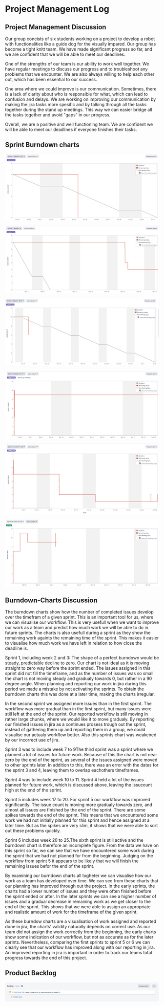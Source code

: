 # Project Management Log
## Project Management Discussion
Our group concists of six students working on a project to develop a robot with functionalities like a guide dog for the visually impared. Our group has become a tight knitt team. We have made significant progress so far, and we are confident that we will be able to meet our deadlines.

One of the strengths of our team is our ability to work well together. We have regular meetings to discuss our progress and to troubleshoot any problems that we encounter. We are also always willing to help each other out, which has been essential to our success.

One area where we could improve is our communication. Sometimes, there is a lack of clarity about who is responsible for what, which can lead to confusion and delays. We are working on improving our communication by making the jira tasks more spesific and by talking through all the tasks together during the stand up meetings. This way we can easier bridge all the tasks together and avoid "gaps" in our progress.

Overall, we are a positive and well functioning team. We are confident we will be able to meet our deadlines if everyone finishes their tasks.

## Sprint Burndown charts

![BurndownChartSprint1](Sprint1.png)

![BurndownChartSprint2](Sprint2.png)

![BurndownChartSprint3](Sprint3.png)
  
![BurndownChartSprint5](Sprint4.png)
 
![BurndownChartSprint5](Sprint5.png)
 
![BurndownChartSprint6](Sprint6.png)


## Burndown-Charts Discussion

The burndown charts show how the number of completed issues develop over the timefram of a given sprint. This is an important tool for us, where we can visualise our workflow. This is very usefull when we want to improve our work as a team and predict how much work we will be able to do in future sprints. The charts is also usefull during a sprint as they show the remaining work againts the remaining time of the sprint. This makes it easier to visualise how much work we have left in relation to how close the deadline is.

Sprint 1, including week 2 and 3:
The shape of a perfect burndown would be steady, predictable decline to zero. Our chart is not ideal as it is moving straight to zero way before the sprint ended. The issues assigned in this sprint did not fill the timeframe, and as the number of issues was so small the chart is not moving steady and gradualy towards 0, but rather in a 90 degree angle. When planning and reporting our work in jira during this period we made a mistake by not activating the sprints. To obtain the burndown charts this was done at a later time, making the charts irregular. 

In the second sprint we assigned more issues than in the first sprint. The workflow was more gradual than in the first sprint, but many issues were still left at the end of the sprint. Our reported workflow is still moving in rather large chunks, where we would like it to move gradualy. By reporting our finished issues in jira as a continues prosess trough out the sprint, instead of gathering them up and reporting them in a group, we could visualise our actualy workflow better. Also this sprints chart was weakened by our incorrect use of jira. 

Sprint 3 was to include week 7 to 9The third sprint was a sprint where we planned a lot of issues for future work. Because of this the chart is not near zero by the end of the sprint, as several of the issues assigned were moved to other sprints later. 
In addition to this, there was an error with the dates for the sprint 3 and 4, leaving them to overlap eachothers timeframes.

Sprint 4 was to include week 10 to 11. Sprint 4 held a lot of the issues planned for future work, which is discussed above, leaving the issucount high at the end of the sprint.

Sprint 5 includes week 17 to 20. For sprint 5 our workflow was improved significantly. The issue count is moving more gradualy towards zero, and almost all issues are finished by the end of the sprint. There are some spikes towards the end of the sprint. This means that we encountered some work we had not initially planned for this sprint and hence assigned at a later time. But as the spikes are very slim, it shows that we were able to sort out these problems quickly.

Sprint 6 includes week 20 to 25.The sixth sprint is still active and the burndown chart is therefore an incomplete figure. From the data we have on this sprint so far, we can see that we have encountered some work during the sprint that we had not planned for from the beginning. Judging on the workflow from sprint 5 it appears to be likely that we will finish the remaining issues befor the end of the sprint. 

By examining our burndown charts all togheter we can visualise how our work as a team has developed over time. We can see from these charts that our planning has improved through out the project. In the early sprints, the charts had a lower number of issues and they were often finished before the sprint ended or after. In the later sprints we can see a higher number of issues and a gradual decrease in remaining work as we get closer to the end of the sprint. This shows that we were able to assign an appropriate and realistic amount of work for the timeframe of the given sprint. 

As these burndow charts are a visualisation of work assigned and reported done in jira, the charts' validity naturally depends on correct use. As our team did not assign the work correctly from the beginning, the early charts show some indication of our workflow, but not as accurate as for the later sprints. Nevertheless, comparing the first sprints to sprint 5 or 6 we can clearly see that our workflow has improved along with our reporting in jira. An improved reporting in jira is important in order to track our teams total progress towards the end of this project. 



## Product Backlog
![Backlog](Backlog.png)
